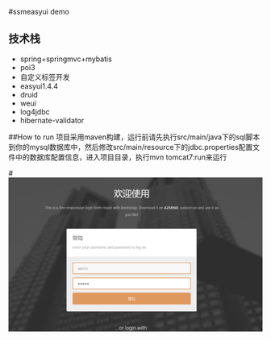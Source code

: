 #ssmeasyui demo
## 技术栈
* spring+springmvc+mybatis
* poi3
* 自定义标签开发
* easyui1.4.4
* druid
* weui
* log4jdbc
* hibernate-validator

##How to run
项目采用maven构建，运行前请先执行src/main/java下的sql脚本到你的mysql数据库中，然后修改src/main/resource下的jdbc.properties配置文件中的数据库配置信息，进入项目目录，执行mvn tomcat7:run来运行

#![](src/main/webapp/image/sys1.png)